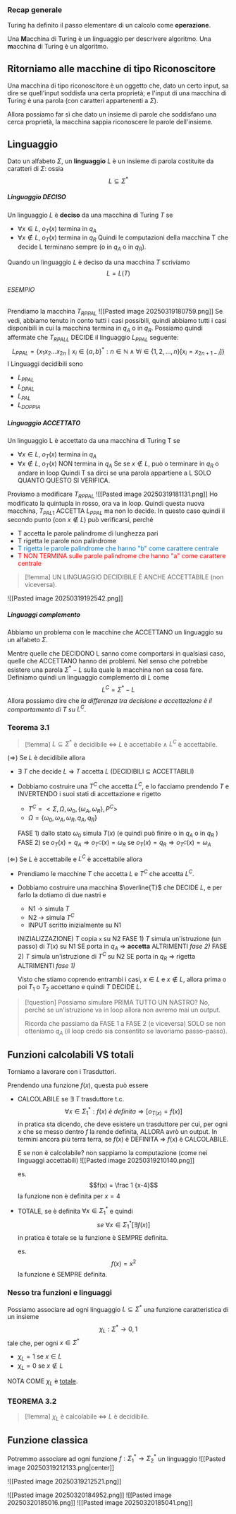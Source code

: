 ### Recap generale
Turing ha definito il passo elementare di un calcolo come **operazione**.

Una **M**acchina di Turing è un linguaggio per descrivere algoritmo.
Una **m**acchina di Turing è un algoritmo.

## Ritorniamo alle macchine di tipo Riconoscitore
Una macchina di tipo riconoscitore è un oggetto che, dato un certo input, sa dire se quell'input soddisfa una certa proprietà; e l'input di una macchina di Turing è una parola (con caratteri appartenenti a $\Sigma$).

Allora possiamo far sì che dato un insieme di parole che soddisfano una cerca proprietà, la macchina sappia riconoscere le parole dell'insieme.

## Linguaggio
Dato un alfabeto $\Sigma$, un **linguaggio** $L$ è un insieme di parola costituite da caratteri di $\Sigma$: ossia $$L \subseteq \Sigma^*$$
##### Linguaggio DECISO
Un linguaggio $L$ è **deciso** da una macchina di Turing $T$ se
- $\forall x \in L, \ o_{T}(x)$ termina in $q_{A}$
- $\forall x \notin L, \ o_{T}(x)$ termina in $q_{R}$
Quindi le computazioni della macchina T che decide L terminano sempre (o in $q_{A}$ o in $q_{R}$).

Quando un linguaggio $L$ è deciso da una macchina $T$ scriviamo $$L = L(T)$$
###### ESEMPIO
Prendiamo la macchina $T_{RPPAL}$
![[Pasted image 20250319180759.png]]
Se vedi, abbiamo tenuto in conto tutti i casi possibili, quindi abbiamo tutti i casi disponibili in cui la macchina termina in $q_A$ o in $q_{R}$.
Possiamo quindi affermate che $T_{RPALL}$ DECIDE il linguaggio $L_{PPAL}$ seguente: $$L_{PPAL} = \{ x_1 x_2 \dots x_{2n} \mid x_i \in \{a, b\}^*: n \in \mathbb{N} \land \forall i \in \{1, 2, \dots, n\} [x_i = x_{2n+1-i}] \}$$
I Linguaggi decidibili sono
- $L_{PPAL}$
- $L_{DPAL}$
- $L_{PAL}$
- $L_{DOPPIA}$
##### Linguaggio ACCETTATO
Un linguaggio L è accettato da una macchina di Turing T se
- $\forall x \in L, \ o_{T}(x)$ termina in $q_{A}$
- $\forall x \notin L, \ o_{T}(x)$ NON termina in $q_{A}$
	Se se $x \notin  L$, può o terminare in $q_{R}$ o andare in loop
Quindi T sa dirci se una parola appartiene a L SOLO QUANTO QUESTO SI VERIFICA.

Proviamo a modificare $T_{RPPAL}$
![[Pasted image 20250319181131.png]]
Ho modificato la quintupla in rosso, ora va in loop.
Quindi questa nuova macchina, $T_{PAL1}$ ACCETTA $L_{PPAL}$ ma non lo decide.
In questo caso quindi il secondo punto (con $x \notin L$) può verificarsi, perché
- T accetta le parole palindrome di lunghezza pari
- T rigetta le parole non palindrome
- <font color="#0070c0">T rigetta le parole palindrome che hanno "b" come carattere centrale</font>
- <font color="#ff0000">T NON TERMINA sulle parole palindrome che hanno "a" come carattere centrale</font>

>[!lemma] UN LINGUAGGIO DECIDIBILE È ANCHE ACCETTABILE (non viceversa).

![[Pasted image 20250319192542.png]]


##### Linguaggi complemento
Abbiamo un problema con le macchine che ACCETTANO un linguaggio su un alfabeto $\Sigma$.

Mentre quelle che DECIDONO L sanno come comportarsi in qualsiasi caso, quelle che ACCETTANO hanno dei problemi.
Nel senso che potrebbe esistere una parola $\Sigma^{*} - L$ sulla quale la macchina non sa cosa fare.
Definiamo quindi un linguaggio complemento di $L$ come $$L^{C} = \Sigma^{*} - L$$Allora possiamo dire che *la differenza tra decisione e accettazione è il comportamento di* $T$ *su* $L^{C}$.

### Teorema 3.1
>[!lemma] $L \subseteq \Sigma^{*}$ è decidibile $\iff$ $L$ è accettabile $\land$ $L^{C}$ è accettabile.

($\Rightarrow$) Se $L$ è decidibile allora
- $\exists \ T$ che decide $L$ $\Rightarrow$ $T$ accetta $L$ (DECIDIBILI $\subseteq$ ACCETTABILI)

- Dobbiamo costruire una $T^{C}$ che accetta $L^{C}$, e lo facciamo prendendo $T$ e INVERTENDO i suoi stati di accettazione e rigetto
	- $T^{C} = <\Sigma, \Omega, \omega_{0}, \{\omega_{A}, \omega_{R}\}, P^C>$
	- $\Omega = \{\omega_{0}, \omega_{A}, \omega_{R}, q_{A}, q_{R}\}$
	
	FASE 1) dallo stato $\omega_0$ simula $T(x)$ (e quindi può finire o in $q_{A}$ o in $q_{R}$ )
	FASE 2) se $o_{T}(x) = q_{A} \Rightarrow o_{T^{C}}(x) = \omega_{R}$
	     se $o_{T}(x) = q_{R} \Rightarrow o_{T^{C}}(x) = \omega_{A}$  


($\Leftarrow$) Se $L$ è accettabile e $L^C$ è accettabile allora
- Prendiamo le macchine $T$ che accetta $L$ e $T^{C}$ che accetta $L^C$.

- Dobbiamo costruire una macchina $\overline{T}$ che DECIDE $L$, e per farlo la dotiamo di due nastri e
	- N1 -> simula $T$
	- N2 -> simula $T^{C}$
	- INPUT scritto inizialmente su N1
	
	INIZIALIZZAZIONE) $T$ copia `x` su N2
	FASE 1) $T$ simula un'istruzione (un passo) di $T(x)$ su N1
		SE porta in $q_{A}$ $\Rightarrow$ **accetta**
		ALTRIMENTI *fase 2)*
	FASE 2) $T$ simula un'istruzione di $T^{C}$ su N2
		SE porta in $q_{R}$ $\Rightarrow$ rigetta
		ALTRIMENTI *fase 1)*
	
	Visto che stiamo coprendo entrambi i casi, $x \in L$ e $x \notin L$, allora prima o poi $T_{1}$ o $T_{2}$ accettano e quindi $T$ DECIDE $L$.

>[!question] Possiamo simulare PRIMA TUTTO UN NASTRO?
>No, perché se un'istruzione va in loop allora non avremo mai un output.
>
>Ricorda che passiamo da FASE 1 a FASE 2 (e viceversa) SOLO se non otteniamo $q_{A}$ (il loop credo sia consentito se lavoriamo passo-passo).


## Funzioni calcolabili VS totali
Torniamo a lavorare con i Trasduttori.

Prendendo una funzione $f(x)$, questa può essere
- CALCOLABILE se $\exists \ T$ trasduttore t.c. $$\forall x \in \Sigma_{1}^{*} : f(x) \ è \ definita \Rightarrow [o_{T(x)} = f(x)]$$in pratica sta dicendo, che deve esistere un trasduttore per cui, per ogni $x$ che se messo dentro $f$ la rende definita, ALLORA avrò un output.
	In termini ancora più terra terra, se $f(x)$ è DEFINITA $\Rightarrow$ $f(x)$ è CALCOLABILE.
	
	E se non è calcolabile? non sappiamo la computazione (come nei linguaggi accettabili)
	![[Pasted image 20250319210140.png]]
	
	es. $$f(x) = \frac 1 {x-4}$$la funzione non è definita per $x = 4$

- TOTALE, se è definita $\forall x \in \Sigma_{1}^{*}$ e quindi $$se \ \forall x \in \Sigma_{1}^{*} [\exists f(x)]$$
	in pratica è totale se la funzione è SEMPRE definita.
	
	es. $$f(x) = x^{2}$$la funzione è SEMPRE definita.

### Nesso tra funzioni e linguaggi
Possiamo associare ad ogni linguaggio $L \subseteq \Sigma^{*}$ una funzione caratteristica di un insieme $$\chi_{L}: \Sigma^{*} \rightarrow {0, 1}$$ tale che, per ogni $x \in \Sigma^{*}$
- $\chi_{L} = 1$ se $x \in L$
- $\chi_{L} = 0$ se $x \notin L$

NOTA COME $\chi_{L}$ è <u>totale</u>.

### TEOREMA 3.2
>[!lemma] $\chi_{L}$ è calcolabile $\iff$ $L$ è decidibile.


## Funzione classica
Potremmo associare ad ogni funzione $f: \Sigma_{1}^{*} \rightarrow \Sigma_{2}^{*}$ un linguaggio ![[Pasted image 20250319212133.png|center]]

![[Pasted image 20250319212521.png]]


![[Pasted image 20250320184952.png]]
![[Pasted image 20250320185016.png]]
![[Pasted image 20250320185041.png]]